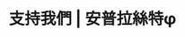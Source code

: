 ---
title: "支持我們 | 安普拉絲特φ"
layout: "fundraise"
draft: false
explaination:
    enable: true
    description: "環境保護需要您的支持，安普拉絲特Φ將會將這些資源運用於活動舉辦、團隊營運支持，感謝您。"
qrcode1:
  enable: true
  image: "images/qrcode_ipass.jpg"
qrcode2:
  enable: false
  image: "images/tmp_qrcode.png"
---